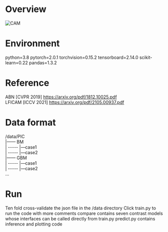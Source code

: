 # Overview

![CAM](D:\deep_learning\project\zw\GitHub\ConvNext_CAM\CAM.png)

# Environment
python=3.8 pytorch=2.0.1 torchvision=0.15.2 tensorboard=2.14.0 scikit-learn=0.22 pandas=1.3.2

# Reference
ABN [CVPR 2019] https://arxiv.org/pdf/1812.10025.pdf  
LFICAM [ICCV 2021] https://arxiv.org/pdf/2105.00937.pdf  

# Data format
/data/PIC  
|—— BM  
|   ----- |—case1   
|   ----- |—case2  
|—— GBM  
|   ----- |—case1  
|   ----- |—case2  
...  


# Run
Ten fold cross-validate the json file in the /data directory
Click train.py to run the code with more comments
compare contains seven contrast models whose interfaces can be called directly from train.py
predict.py contains inference and plotting code

